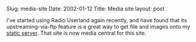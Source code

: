 Slug: media-site
Date: 2002-01-12
Title: Media site
layout: post

I&#39;ve started using Radio Userland again recently, and have found that its upstreaming-via-ftp feature is a great way to get file and images onto my <a href="http://media.redmonk.net/">static server</a>. That site is now media central for this site.
